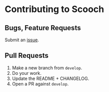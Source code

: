 # Contributing to Scooch

## Bugs, Feature Requests
Submit an [issue](https://github.com/mobify/scooch/issues).

## Pull Requests

1. Make a new branch from `develop`.
1. Do your work.
1. Update the README + CHANGELOG.
1. Open a PR against `develop`.
